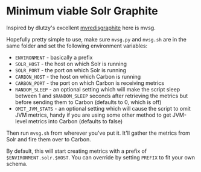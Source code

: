 # Minimum viable Solr Graphite

Inspired by dlutzy's excellent [mvredisgraphite](https://github.com/dlutzy/mvredisgraphite) here is mvsg.

Hopefully pretty simple to use, make sure `mvsg.py` and `mvsg.sh` are in the same folder and set the following environment variables:

* `ENVIRONMENT` - basically a prefix 
* `SOLR_HOST` - the host on which Solr is running
* `SOLR_PORT` - the port on which Solr is running
* `CARBON_HOST` - the host on which Carbon is running
* `CARBON_PORT` - the port on which Carbon is receiving metrics
* `RANDOM_SLEEP` - an optional setting which will make the script sleep between 1 and `$RANDOM_SLEEP` seconds after retrieving the metrics but before sending them to Carbon (defaults to 0, which is off)
* `OMIT_JVM_STATS` - an optional setting which will cause the script to omit JVM metrics, handy if you are using some other method to get JVM-level metrics into Carbon (defaults to false)

Then run `mvsg.sh` from wherever you've put it. It'll gather the metrics from Solr and fire them over to Carbon.

By default, this will start creating metrics with a prefix of `$ENVIRONMENT.solr.$HOST`. You can override by setting `PREFIX` to fit your own schema.